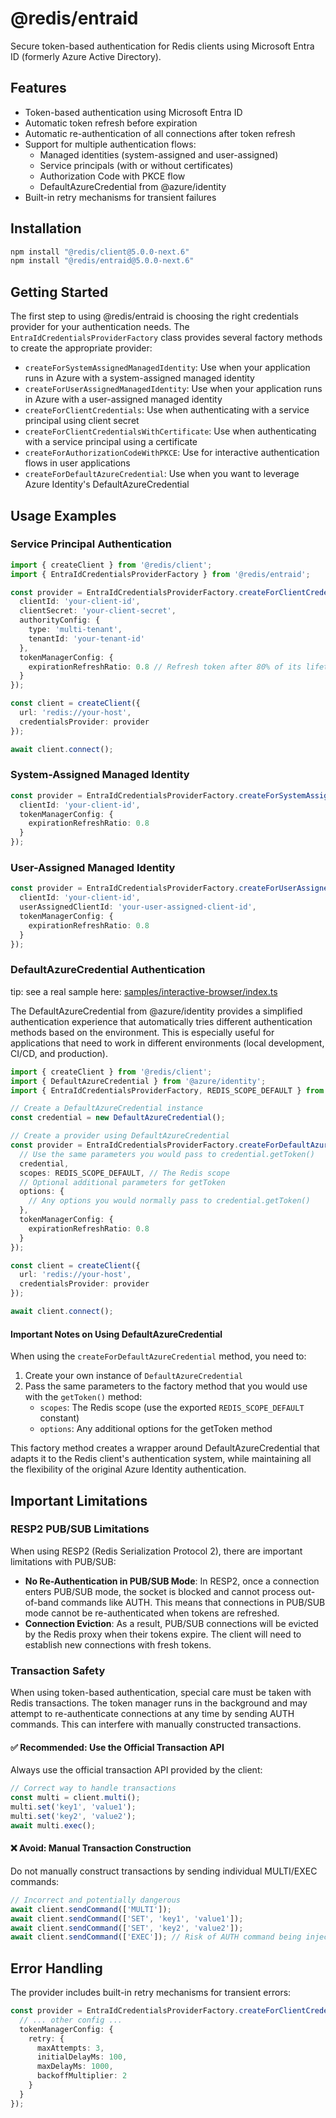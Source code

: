 # @redis/entraid

Secure token-based authentication for Redis clients using Microsoft Entra ID (formerly Azure Active Directory).

## Features

- Token-based authentication using Microsoft Entra ID
- Automatic token refresh before expiration
- Automatic re-authentication of all connections after token refresh
- Support for multiple authentication flows:
  - Managed identities (system-assigned and user-assigned)
  - Service principals (with or without certificates)
  - Authorization Code with PKCE flow
  - DefaultAzureCredential from @azure/identity
- Built-in retry mechanisms for transient failures

## Installation


```bash
npm install "@redis/client@5.0.0-next.6"
npm install "@redis/entraid@5.0.0-next.6"
```

## Getting Started

The first step to using @redis/entraid is choosing the right credentials provider for your authentication needs. The `EntraIdCredentialsProviderFactory` class provides several factory methods to create the appropriate provider:

- `createForSystemAssignedManagedIdentity`: Use when your application runs in Azure with a system-assigned managed identity
- `createForUserAssignedManagedIdentity`: Use when your application runs in Azure with a user-assigned managed identity
- `createForClientCredentials`: Use when authenticating with a service principal using client secret
- `createForClientCredentialsWithCertificate`: Use when authenticating with a service principal using a certificate
- `createForAuthorizationCodeWithPKCE`: Use for interactive authentication flows in user applications
- `createForDefaultAzureCredential`: Use when you want to leverage Azure Identity's DefaultAzureCredential

## Usage Examples

### Service Principal Authentication

```typescript
import { createClient } from '@redis/client';
import { EntraIdCredentialsProviderFactory } from '@redis/entraid';

const provider = EntraIdCredentialsProviderFactory.createForClientCredentials({
  clientId: 'your-client-id',
  clientSecret: 'your-client-secret',
  authorityConfig: {
    type: 'multi-tenant',
    tenantId: 'your-tenant-id'
  },
  tokenManagerConfig: {
    expirationRefreshRatio: 0.8 // Refresh token after 80% of its lifetime
  }
});

const client = createClient({
  url: 'redis://your-host',
  credentialsProvider: provider
});

await client.connect();
```

### System-Assigned Managed Identity

```typescript
const provider = EntraIdCredentialsProviderFactory.createForSystemAssignedManagedIdentity({
  clientId: 'your-client-id',
  tokenManagerConfig: {
    expirationRefreshRatio: 0.8
  }
});
```

### User-Assigned Managed Identity

```typescript
const provider = EntraIdCredentialsProviderFactory.createForUserAssignedManagedIdentity({
  clientId: 'your-client-id',
  userAssignedClientId: 'your-user-assigned-client-id',
  tokenManagerConfig: {
    expirationRefreshRatio: 0.8
  }
});
```

### DefaultAzureCredential Authentication

tip: see a real sample here: [samples/interactive-browser/index.ts](./samples/interactive-browser/index.ts)

The DefaultAzureCredential from @azure/identity provides a simplified authentication experience that automatically tries different authentication methods based on the environment. This is especially useful for applications that need to work in different environments (local development, CI/CD, and production).

```typescript
import { createClient } from '@redis/client';
import { DefaultAzureCredential } from '@azure/identity';
import { EntraIdCredentialsProviderFactory, REDIS_SCOPE_DEFAULT } from '@redis/entraid/dist/lib/entra-id-credentials-provider-factory';

// Create a DefaultAzureCredential instance
const credential = new DefaultAzureCredential();

// Create a provider using DefaultAzureCredential
const provider = EntraIdCredentialsProviderFactory.createForDefaultAzureCredential({
  // Use the same parameters you would pass to credential.getToken()
  credential,
  scopes: REDIS_SCOPE_DEFAULT, // The Redis scope
  // Optional additional parameters for getToken
  options: {
    // Any options you would normally pass to credential.getToken()
  },
  tokenManagerConfig: {
    expirationRefreshRatio: 0.8
  }
});

const client = createClient({
  url: 'redis://your-host',
  credentialsProvider: provider
});

await client.connect();
```

#### Important Notes on Using DefaultAzureCredential

When using the `createForDefaultAzureCredential` method, you need to:

1. Create your own instance of `DefaultAzureCredential`
2. Pass the same parameters to the factory method that you would use with the `getToken()` method:
   - `scopes`: The Redis scope (use the exported `REDIS_SCOPE_DEFAULT` constant)
   - `options`: Any additional options for the getToken method

This factory method creates a wrapper around DefaultAzureCredential that adapts it to the Redis client's
authentication system, while maintaining all the flexibility of the original Azure Identity authentication.

## Important Limitations

### RESP2 PUB/SUB Limitations

When using RESP2 (Redis Serialization Protocol 2), there are important limitations with PUB/SUB:

- **No Re-Authentication in PUB/SUB Mode**: In RESP2, once a connection enters PUB/SUB mode, the socket is blocked and cannot process out-of-band commands like AUTH. This means that connections in PUB/SUB mode cannot be re-authenticated when tokens are refreshed.
- **Connection Eviction**: As a result, PUB/SUB connections will be evicted by the Redis proxy when their tokens expire. The client will need to establish new connections with fresh tokens.

### Transaction Safety

When using token-based authentication, special care must be taken with Redis transactions. The token manager runs in the background and may attempt to re-authenticate connections at any time by sending AUTH commands. This can interfere with manually constructed transactions.

#### ✅ Recommended: Use the Official Transaction API

Always use the official transaction API provided by the client:

```typescript
// Correct way to handle transactions
const multi = client.multi();
multi.set('key1', 'value1');
multi.set('key2', 'value2');
await multi.exec();
```

#### ❌ Avoid: Manual Transaction Construction

Do not manually construct transactions by sending individual MULTI/EXEC commands:

```typescript
// Incorrect and potentially dangerous
await client.sendCommand(['MULTI']);
await client.sendCommand(['SET', 'key1', 'value1']);
await client.sendCommand(['SET', 'key2', 'value2']);
await client.sendCommand(['EXEC']); // Risk of AUTH command being injected before EXEC
```

## Error Handling

The provider includes built-in retry mechanisms for transient errors:

```typescript
const provider = EntraIdCredentialsProviderFactory.createForClientCredentials({
  // ... other config ...
  tokenManagerConfig: {
    retry: {
      maxAttempts: 3,
      initialDelayMs: 100,
      maxDelayMs: 1000,
      backoffMultiplier: 2
    }
  }
});
```
